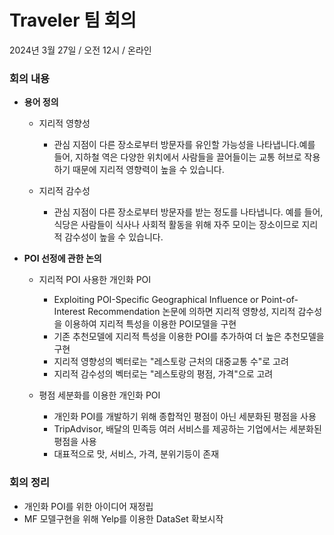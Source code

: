 # Traveler 팀 회의
2024년 3월 27일 / 오전 12시 / 온라인

### **회의 내용**
- **용어 정의**
  - 지리적 영향성
    - 관심 지점이 다른 장소로부터 방문자를 유인할 가능성을 나타냅니다.예를 들어, 지하철 역은 다양한 위치에서 
     사람들을 끌어들이는 교통 허브로 작용하기 때문에 지리적 영향력이 높을 수 있습니다.

  - 지리적 감수성
    - 관심 지점이 다른 장소로부터 방문자를 받는 정도를 나타냅니다. 예를 들어, 식당은 사람들이 식사나 사회적 활동을 
     위해 자주 모이는 장소이므로 지리적 감수성이 높을 수 있습니다.


- **POI 선정에 관한 논의**
  - 지리적 POI 사용한 개인화 POI 
    - Exploiting POI-Specific Geographical Influence or Point-of-Interest Recommendation 논문에 의하면 
      지리적 영향성, 지리적 감수성을 이용하여 지리적 특성을 이용한 POI모델을 구현
    - 기존 추천모델에 지리적 특성을 이용한 POI를 추가하여 더 높은 추천모델을 구현
    - 지리적 영향성의 벡터로는 "레스토랑 근처의 대중교통 수"로 고려
    - 지리적 감수성의 벡터로는 "레스토랑의 평점, 가격"으로 고려

  - 평점 세분화를 이용한 개인화 POI
    - 개인화 POI를 개발하기 위해 종합적인 평점이 아닌 세분화된 평점을 사용
    - TripAdvisor, 배달의 민족등 여러 서비스를 제공하는 기업에서는 세분화된 평점을 사용
    - 대표적으로 맛, 서비스, 가격, 분위기등이 존재

### **회의 정리**
  - 개인화 POI를 위한 아이디어 재정립
  - MF 모델구현을 위해 Yelp를 이용한 DataSet 확보시작



